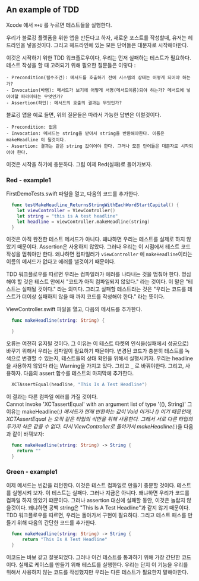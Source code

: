 ## An example of TDD

Xcode 에서 `⌘+U` 를 누르면 테스트들을 실행한다.

  우리가 블로깅 플렛폼을 위한 앱을 만든다고 하자, 새로운 포스트를 작성할때, 유저는 헤드라인을 넣을것이다. 그리고 헤드라인에 있는 모든 단어들은 대문자로 시작해야한다.

  이것은 시작하기 위한 TDD 워크플로우이다, 우리는 먼저 실패하는 테스트가 필요하다. 테스트 작성을 할 때 고려되기 위해 필요한 질문들은 이렇다 :
    
    - Precondition(필수조건): 메서드를 호출하기 전에 시스템의 상태는 어떻게 되어야 하는가?
    - Invocation(바램): 메서드가 보기에 어떻게 서명(메서드이름)되야 하는가? 메서드에 넣어야할 파라미터는 무엇인가?
    - Assertion(확인): 메서드의 호출의 결과는 무엇인가?

  블로깅 앱을 예로 들면, 위의 질문들은 따라서 가능한 답변은 이럴것이다.
    
    - Precondition: 없음
    - Invocation: 메서드는 string을 받아서 string을 반환해야한다. 이름은 makeHeadline 이 될것이다.
    - Assertion: 결과는 같은 string 값이어야 한다. 그러나 모든 단어들은 대문자로 시작되어야 한다.

  이것은 시작을 하기에 충분하다. 그럼 이제 Red(실패)로 들어가보자.

### Red - example1

  FirstDemoTests.swift 파일을 열고, 다음의 코드를 추가한다.

  ``` swift
    func testMakeHeadline_ReturnsStringWithEachWordStartCapital() {
      let viewController = ViewController()
      let string = "this is A test headline"
      let headline = viewController.makeHeadline(string)
    }
  ``` 

  이것은 아직 완전한 테스트 메서드가 아니다. 왜냐하면 우리는 테스트를 실제로 하지 않았기 때문이다. Assertion은 사용하지 않았다. 그러나 우리는 이 시점에서 테스트 코드작성을 멈춰야만 한다. 왜냐하면 컴파일러가 `viewController` 에 `makeHeadline`이라는 이름의 메서드가 없다고 에러를 낼것이기 때문이다.

  TDD 워크플로우를 따르면 우리는 컴파일러가 에러를 나타내는 것을 멈춰야 한다. 명심해야 할 것은 테스트 안에서 "코드가 아직 컴파일되지 않았다." 라는 것이다. 이 말은 "테스트는 실패될 것이다." 라는 의미다. 그리고 실패할 테스트라는 것은 "우리는 코드를 테스트가 더이상 실패하지 않을 때 까지 코드를 작성해야 한다." 라는 뜻이다.

  ViewController.swift 파일을 열고, 다음의 메서드를 추가한다.

  ```swift
    func makeHeadline(string: String) {

    }
  ```

  오류는 여전히 유지될 것이다. 그 이유는 이 테스트 타켓의 인식을(실패에서 성공으로) 바꾸기 위해서 우리는 컴파일이 필요하기 때문이다. 변경된 코드가 충분히 테스트를 녹색으로 변경할 수 있는지, 테스트들의 상태 확인을 위해서 실행시키자. 우리는 headline 을 사용하지 않았다 라는 Warning을 가지고 있다. 그리고 `_` 로 바꿔야한다. 그리고, 사용하자. 다음의 assert 함수를 테스트의 마지막에 추가한다.

  ```swift
    XCTAssertEqual(headline, "This Is A Test Headline")
  ```

  이 결과는 다른 컴파일 에러를 가질 것이다.   
  Cannot invoke 'XCTassertEqual' with an argument list of type '((), String)'
  그 이유는 makeHeadline(_:) 메서드가 현재 반환하는 값이 Void 이거나 () 이기 때문인데, XCTAssertEqual 는 오직 같은 타입의 식만을 위해 사용한다. 그래서 서로 다른 타입의 두가지 식은 같을 수 없다.
  다시 ViewController로 돌아가서 makeHeadline(_:)을 다음과 같이 바꿔보자:

  ```swift
    func makeHeadline(string: String) -> String {
      return ""
    }
  ```

### Green - example1

  이제 메서드는 빈값을 리턴한다. 이것은 테스트 컴파일로 만들기 충분할 것이다. 테스트를 실행시켜 보자. 이 테스트는 실패다. 그러나 지금은 아니다. 왜냐하면 우리가 코드를 컴파일 하지 않았기 떄문이다. 그러나 assertion 대신에 실패할 동안, 이것은 놀랍지 않을것이다. 왜냐하면 공백 string은 "This Is A Test Headline"과 같지 않기 때문이다. TDD 워크플로우를 따르면, 우리는 돌아가서 구현이 필요하다. 그리고 테스트 패스를 만들기 위해 다음의 간단한 코드를 추가한다.

  ```swift
    func makeHeadline(string: String) -> String {
        return "This Is A Test Headline"
    }
  ```

  이코드는 바보 같고 잘못되었다. 그러나 이건 테스트를 통과하기 위해 가장 간단한 코드이다. 실제로 케이스를 만들기 위해 테스트를 실행한다.
  우리는 단지 이 기능을 우리를 위해서 사용하지 않는 코드를 작성했지만 우리는 다른 테스트가 필요한지 말해야한다.